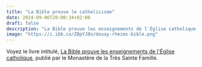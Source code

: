 ```yaml
---
title: "La Bible prouve le catholicisme"
date: 2024-09-06T20:00:34+02:00
draft: false
description: "La Bible prouve les enseignements de l'Église catholique."
image: "https://i.ibb.co/ZBpYJ8x/douay-rheims-bible.png"
---
```



Voyez le livre intitulé, [La Bible prouve les enseignements de l'Église catholique](https://www.vaticancatholique.com/bible-eglise-catholique/), publié par le Monastère de la Très Sainte Famille.

